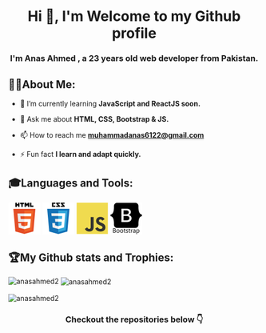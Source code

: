 <h1 align="center">Hi 👋, I'm Welcome to my Github profile</h1>
<h3 align="center">I'm Anas Ahmed , a 23 years old web developer from Pakistan.</h3>

<h2 align="left">👨‍💻About Me:</h2>

- 🌱 I’m currently learning **JavaScript and ReactJS soon.**

- 💬 Ask me about **HTML, CSS, Bootstrap & JS.**

- 📫 How to reach me **muhammadanas6122@gmail.com**

- ⚡ Fun fact **I learn and adapt quickly.**


<h2 align="left">🎓Languages and Tools:</h2>

<p align="left">
<img src="https://raw.githubusercontent.com/devicons/devicon/master/icons/html5/html5-original-wordmark.svg" alt="html5" width="64" height="64"/>
<img src="https://raw.githubusercontent.com/devicons/devicon/master/icons/css3/css3-original-wordmark.svg" alt="css3" width="64" height="64"/>
<img src="https://raw.githubusercontent.com/devicons/devicon/master/icons/javascript/javascript-original.svg" alt="javascript" width="64" height="64"/>
<img src="https://raw.githubusercontent.com/devicons/devicon/master/icons/bootstrap/bootstrap-plain-wordmark.svg" alt="bootstrap" width="64" height="64"/>
</p>

<h2 align="left">🏆My Github stats and Trophies:</h2>

<p><img align="left" src="https://github-readme-stats-sigma-five.vercel.app/api/top-langs?username=anasahmed2&show_icons=true&locale=en&layout=compact" alt="anasahmed2" /></p>
<p>&nbsp;<img align="center" src="https://github-readme-stats-sigma-five.vercel.app/api?username=anasahmed2&show_icons=true&locale=en" alt="anasahmed2" /></p>
<p><img align="center" src="https://github-readme-streak-stats.herokuapp.com/?user=anasahmed2&" alt="anasahmed2" /></p>

<h3 align="center">Checkout the repositories below 👇</h3>
